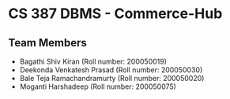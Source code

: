 # CS 387 DBMS - Commerce-Hub 

## Team Members 

* Bagathi Shiv Kiran (Roll number: 200050019)
* Deekonda Venkatesh Prasad (Roll number: 200050030)
* Bale Teja Ramachandramurty (Roll number: 200050020)
* Moganti Harshadeep (Roll number: 200050075)
